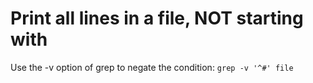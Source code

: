 # Print all lines in a file, NOT starting with 

Use the -v option of grep to negate the condition:
`grep -v '^#' file`
